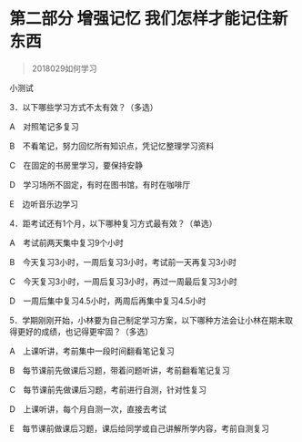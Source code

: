 # 第二部分 增强记忆 我们怎样才能记住新东西

> 2018029如何学习









小测试

3．以下哪些学习方式不太有效？（多选）



A　对照笔记多复习

B　不看笔记，努力回忆所有知识点，凭记忆整理学习资料

C　在固定的书房里学习，要保持安静

D　学习场所不固定，有时在图书馆，有时在咖啡厅

E　边听音乐边学习

4．距考试还有1个月，以下哪种复习方式最有效？（单选）



A　考试前两天集中复习9个小时

B　今天复习3小时，一周后复习3小时，考试前一天再复习3小时

C　今天复习3小时，一周后复习3小时，再过一周最后复习3小时

D　一周后集中复习4.5小时，两周后再集中复习4.5小时

5．学期刚刚开始，小林要为自己制定学习方案，以下哪种方法会让小林在期末取得更好的成绩，也记得更牢固？（多选）



A　上课听讲，考前集中一段时间翻看笔记复习

B　每节课前先做课后习题，带着问题听讲，考前翻看笔记复习

C　每节课前先做课后习题，考前进行自测，针对性复习

D　上课听讲，每个月自测一次，直接去考试

E　每节课前做课后习题，课后给同学或自己讲解所学内容，考前自测复习


